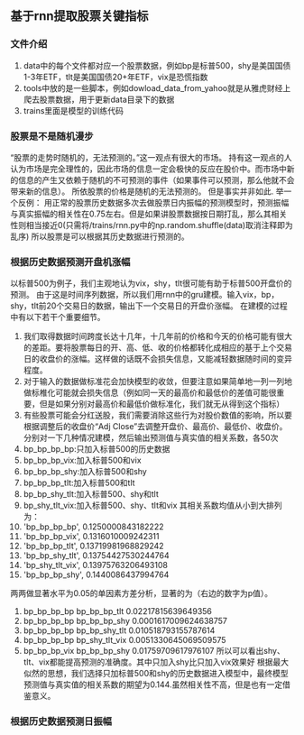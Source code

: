 ## 基于rnn提取股票关键指标
### 文件介绍
1. data中的每个文件都对应一个股票数据，例如bp是标普500，shy是美国国债1-3年ETF，tlt是美国国债20+年ETF，vix是恐慌指数
2. tools中放的是一些脚本，例如dowload_data_from_yahoo就是从雅虎财经上爬去股票数据，用于更新data目录下的数据
3. trains里面是模型的训练代码
### 股票是不是随机漫步
“股票的走势时随机的，无法预测的。”这一观点有很大的市场。
持有这一观点的人认为市场是完全理性的，因此市场的信息一定会极快的反应在股价中。而市场中新的信息的产生又依赖于随机的不可预测的事件（如果事件可以预测，那么他就不会带来新的信息）。
所依股票的价格是随机的无法预测的。
但是事实并非如此.
举一个反例：
用正常的股票历史数据多次去做股票日内振幅的预测模型时，预测振幅与真实振幅的相关性在0.75左右。但是如果讲股票数据按日期打乱，那么其相关性则相当接近0(只需将/trains/rnn.py中的np.random.shuffle(data)取消注释即为乱序)
所以股票是可以根据其历史数据进行预测的。
### 根据历史数据预测开盘机涨幅
以标普500为例子，我们主观地认为vix，shy，tlt很可能有助于标普500开盘价的预测。
由于这是时间序列数据，所以我们用rnn中的gru建模。输入vix，bp，shy，tlt前20个交易日的数据，输出下一个交易日的开盘价涨幅。
在建模的过程中有以下若干个重要细节。
1. 我们取得数据时间跨度长达十几年，十几年前的价格和今天的价格可能有很大的差距。要将股票每日的开、高、低、收的价格都转化成相应的基于上个交易日的收盘价的涨幅。这样做的话既不会损失信息，又能减轻数据随时间的变异程度。
2. 对于输入的数据做标准花会加快模型的收敛，但要注意如果简单地一列一列地做标椎化可能就会损失信息（例如同一天的最高价和最低价的差值可能很重要，但是如果分别对最高价和最低价做标准化，我们就无从得到这个指标）
3. 有些股票可能会分红送股，我们需要消除这些行为对股价数值的影响，所以要根据调整后的收盘价“Adj Close”去调整开盘价、最高价、最低价、收盘价。
分别对一下几种情况建模，然后输出预测值与真实值的相关系数，各50次
1. bp_bp_bp_bp:只加入标普500的历史数据
2. bp_bp_bp_vix:加入标普500和vix
3. bp_bp_bp_shy:加入标普500和shy
4. bp_bp_bp_tlt:加入标普500和tlt
5. bp_bp_shy_tlt:加入标普500、shy和tlt
6. bp_shy_tlt_vix:加入标普500、shy、tlt和vix
其相关系数均值从小到大排列为：
1. 'bp_bp_bp_bp', 0.1250000843182222
2. 'bp_bp_bp_vix', 0.1316010009242311
3. 'bp_bp_bp_tlt', 0.13719981968829242
4. 'bp_bp_shy_tlt', 0.13754427530244764
5. 'bp_shy_tlt_vix', 0.13975763206493108
6. 'bp_bp_bp_shy', 0.1440086437994764

两两做显著水平为0.05的单因素方差分析，显著的为（右边的数字为p值）。
1.  bp_bp_bp_bp bp_bp_bp_tlt 0.02217815639649356
2.  bp_bp_bp_bp bp_bp_bp_shy 0.0001617009624638757
3.  bp_bp_bp_bp bp_bp_shy_tlt 0.010518793155787614
4.  bp_bp_bp_bp bp_shy_tlt_vix 0.0051330645069509575
5.  bp_bp_bp_vix bp_bp_bp_shy 0.01759709617976107
所以可以看出shy、tlt、vix都能提高预测的准确度。其中只加入shy比只加入vix效果好
根据最大似然的思想，我们选择只加标普500和shy的历史数据进入模型中，最终模型预测值与真实值的相关系数的期望为0.144.虽然相关性不高，但是也有一定借鉴意义。
### 根据历史数据预测日振幅
